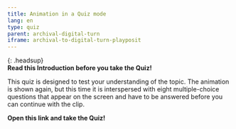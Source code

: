 ```yaml
---
title: Animation in a Quiz mode
lang: en
type: quiz
parent: archival-digital-turn
iframe: archival-to-digital-turn-playposit
---
```


{: .headsup}                            
**Read this Introduction before you take the Quiz!**

This quiz is designed to test your understanding of the topic. The animation is shown again, but this time it is interspersed with eight multiple-choice questions that appear on the screen and have to be answered before you can continue with the clip.

**Open this link and take the Quiz!**


<!-- more -->
